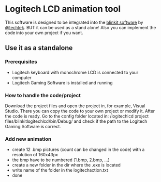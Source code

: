 # Logitech LCD animation tool

This software is designed to be integrated into the [blinkit software](https://github.com/techtek/Blinkit) by [@techtek](https://steemit.com/@techtek). BUT it can be used as a stand alone!
Also you can implement the code into your own project if you want.

## Use it as a standalone

### Prerequisites
* Logitech keyboard with monochrome LCD is connected to your computer
* Logitech Gaming Software is installed and running

### How to handle the code/project
Download the project files and open the project in, for example, Visual Studio. 
There you can copy the code to your own project or modify it.
After the code is ready. Go to the config folder located in: /logitechlcd project files/blinkitlogitechlcd/bin/Debug/
and check if the path to the Logitech Gaming Software is correct.

### Add new animation
* create 12 .bmp pictures (count can be changed in the code) with a resolution of 160x43px
* the bmp have to be numbered (1.bmp, 2.bmp, ...)
* create a new folder in the dir where the .exe is located
* write name of the folder in the logitechaction.txt
* done
